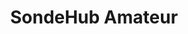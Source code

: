 ---
title: SondeHub Amateur
description: This site displays telemetry from Amateur Radio high-altitude balloon launches, using the SondeHub-Amateur database.
url: https://amateur.sondehub.org/
image:
    # url: '/assets/images/cafe.png'
    # alt: 'Cafe'
tags: ['balloon', 'osint', 'track']
listedDate: 2023-11-09
published: true
---